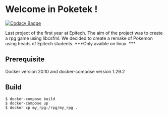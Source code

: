 # Welcome in Poketek !
[![Codacy Badge](https://app.codacy.com/project/badge/Grade/f99426f2eaf44c8aa0b37d177eb6c90f)](https://www.codacy.com/gh/LucasMarsala/my_rpg_2017/dashboard?utm_source=github.com&amp;utm_medium=referral&amp;utm_content=LucasMarsala/my_rpg_2017&amp;utm_campaign=Badge_Grade)

Last project of the first year at Epitech. The aim of the project was to create a rpg game using libcsfml. We decided to create a remake of Pokemon using heads of Epitech students. ***Only avaible on linux. ***

## Prerequisite

  Docker version 20.10 and docker-compose version 1.29.2

## Build

```
$ docker-compose build
$ docker-compose up
$ docker cp my_rpg:/rpg/my_rpg .
```
